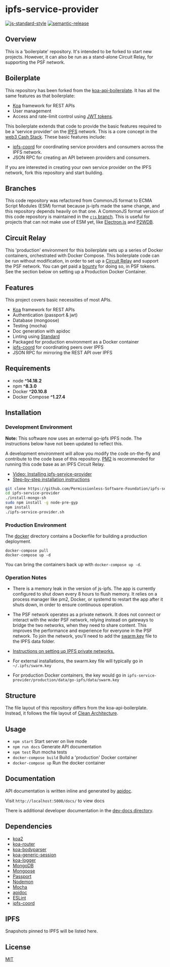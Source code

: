 # ipfs-service-provider

[![js-standard-style](https://img.shields.io/badge/code%20style-standard-brightgreen.svg)](http://standardjs.com) [![semantic-release](https://img.shields.io/badge/%20%20%F0%9F%93%A6%F0%9F%9A%80-semantic--release-e10079.svg)](https://github.com/semantic-release/semantic-release)

## Overview

This is a 'boilerplate' repository. It's intended to be forked to start new projects. However, it can also be run as a stand-alone Circuit Relay, for supporting the PSF network.

## Boilerplate

This repository has been forked from the [koa-api-boilerplate](https://github.com/christroutner/koa-api-boilerplate). It has all the same features as that boilerplate:

- [Koa](https://koajs.com/) framework for REST APIs
- User management
- Access and rate-limit control using [JWT tokens](https://jwt.io/).

This boilerplate extends that code to provide the basic features required to be a 'service provider' on the [IPFS](https://ipfs.io) network. This is a core concept in the [web3 Cash Stack](https://cashstack.info). These basic features include:

- [ipfs-coord](https://www.npmjs.com/package/ipfs-coord) for coordinating service providers and consumers across the IPFS network.
- JSON RPC for creating an API between providers and consumers.

If you are interested in creating your own service provider on the IPFS network, fork this repository and start building.

## Branches
This code repository was refactored from CommonJS format to ECMA Script Modules (ESM) format because js-ipfs made the same change, and this repository depends heavily on that one. A CommonJS format version of this code repository is maintained in the [`cjs` branch](https://github.com/Permissionless-Software-Foundation/ipfs-service-provider/tree/cjs). This is useful for projects that can not make use of ESM yet, like [Electron.js](https://www.electronjs.org/) and [P2WDB](https://p2wdb.com).

## Circuit Relay

This 'production' environment for this boilerplate sets up a series of Docker containers, orchestrated with Docker Compose. This boilerplate code can be run without modification, in order to set up a [Circuit Relay](https://docs.libp2p.io/concepts/circuit-relay/) and support the PSF network. You can get paid a [bounty](https://github.com/Permissionless-Software-Foundation/bounties) for doing so, in PSF tokens. See the section below on setting up a Production Docker Container.

## Features

This project covers basic necessities of most APIs.

- [Koa](https://koajs.com/) framework for REST APIs
- Authentication (passport & jwt)
- Database (mongoose)
- Testing (mocha)
- Doc generation with apidoc
- Linting using [Standard](https://github.com/standard/standard)
- Packaged for production environment as a Docker container
- [ipfs-coord](https://www.npmjs.com/package/ipfs-coord) for coordinating peers over IPFS
- JSON RPC for mirroring the REST API over IPFS

## Requirements

- node **^14.18.2**
- npm **^8.3.0**
- Docker **^20.10.8**
- Docker Compose **^1.27.4**

## Installation

### Development Environment

**Note:** This software now uses an external go-ipfs IPFS node. The instructions below have not been updated to reflect this.

A development environment will allow you modify the code on-the-fly and contribute to the code base of this repository. [PM2](https://www.npmjs.com/package/pm2) is recommended for running this code base as an IPFS Circuit Relay.

- [Video: Installing ipfs-service-provider](https://youtu.be/Z0NsboIVN44)
- [Step-by-step installation instructions](https://gist.github.com/christroutner/3304a71d4c12a3a3e1664a438f64d9d0)

```bash
git clone https://github.com/Permissionless-Software-Foundation/ipfs-service-provider
cd ipfs-service-provider
./install-mongo-sh
sudo npm install -g node-pre-gyp
npm install
./ipfs-service-provider.sh
```

### Production Environment

The [docker](./production/docker) directory contains a Dockerfile for building a production deployment.

```
docker-compose pull
docker-compose up -d
```

You can bring the containers back up with `docker-compose up -d`.

### Operation Notes

- There is a memory leak in the version of js-ipfs. The app is currently configured to shut down every 8 hours to flush memory. It relies on a process manager like pm2, Docker, or systemd to restart the app after it shuts down, in order to ensure continuous operation.

- The PSF network operates as a private network. It does not connect or interact with the wider PSF network, relying instead on gateways to bridge the two networks, when they need to share content. This improves the performance and experience for everyone in the PSF network. To join the network, you'll need to add the [swarm.key](./swarm.key) file to the IPFS data folder.

- [Instructions on setting up IPFS private networks.](https://github.com/ipfs/go-ipfs/blob/master/docs/experimental-features.md#private-networks)
- For external installations, the swarm.key file will typically go in `~/.ipfs/swarm.key`
- For production Docker containers, the key would go in `ipfs-service-provider/production/data/go-ipfs/data/swarm.key`

## Structure

The file layout of this repository differs from the koa-api-boilerplate. Instead, it follows the file layout of [Clean Architecture](troutsblog.com/blog/clean-architecture).

## Usage

- `npm start` Start server on live mode
- `npm run docs` Generate API documentation
- `npm test` Run mocha tests
- `docker-compose build` Build a 'production' Docker container
- `docker-compose up` Run the docker container

## Documentation

API documentation is written inline and generated by [apidoc](http://apidocjs.com/).

Visit `http://localhost:5000/docs/` to view docs

There is additional developer documentation in the [dev-docs directory](./dev-docs).

## Dependencies

- [koa2](https://github.com/koajs/koa/tree/v2.x)
- [koa-router](https://github.com/alexmingoia/koa-router)
- [koa-bodyparser](https://github.com/koajs/bodyparser)
- [koa-generic-session](https://github.com/koajs/generic-session)
- [koa-logger](https://github.com/koajs/logger)
- [MongoDB](http://mongodb.org/)
- [Mongoose](http://mongoosejs.com/)
- [Passport](http://passportjs.org/)
- [Nodemon](http://nodemon.io/)
- [Mocha](https://mochajs.org/)
- [apidoc](http://apidocjs.com/)
- [ESLint](http://eslint.org/)
- [ipfs-coord](https://www.npmjs.com/package/ipfs-coord)

## IPFS

Snapshots pinned to IPFS will be listed here.

## License

[MIT](./LICENSE.md)
